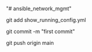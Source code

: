 "# ansible_network_mgmt" 

git add show_running_config.yml

git commit -m "first commit"

git push origin main
